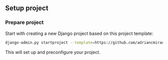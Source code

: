 ## Setup project

### Prepare project
Start with creating a new Django project based on this project template:

```bash
django-admin.py startproject --template=https://github.com/adriancmiranda/django-template/zipball/dev <project_name>
```

This will set up and preconfigure your project.
